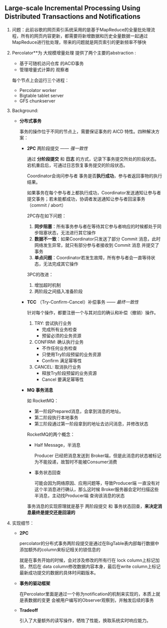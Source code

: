 ## Large-scale Incremental Processing Using Distributed Transactions and Notiﬁcations

1. 问题：此前谷歌的网页索引系统采用的是基于MapReduce的全量批处理流程，所有的网页内容更新，都需要将新增数据和历史全量数据一起通过MapReduce进行批处理，带来的问题就是网页索引的更新频率不够快

2. Percolator**为 大规模增量处理 提供了两个主要的abstraction : 

   - 基于可随机访问仓库 的ACID事务
   - 管理增量式计算的 观察者

   每个节点上会运行三个进程：

   - Percolator worker
   - Bigtable tablet server
   - GFS chunkserver

3. Background: 

   - **分布式事务**

     事务的操作位于不同的节点上，需要保证事务的 AICD 特性。四种解决方案：

     - **2PC** 两阶段提交 —— *强一致性*

       通过 **分阶段提交** 和 **日志** 的方式，记录下事务提交所处的阶段状态。宕机重启后，可通过日志恢复事务提交的阶段状态。

       Coordinator会询问参与者 事务是否**执行成功**，参与者返回事物的执行结果。

       如果事务在每个参与者上都执行成功，Coordinator发送通知让参与者提交事务；若未能都成功，协调者发送通知让参与者回滚事务（commit / abort）

       2PC存在如下问题：

       1. **同步阻塞**：所有事务参与者在等待其它参与者响应的时候都处于同步阻塞状态，无法进行其它操作
       2. **数据不一致**：如果Coordinator只发送了部分 Commit 消息，此时网络发生异常，就只有部分参与者接收到 Commit 消息 并提交了事务
       3. **单点问题**：Coordinator若发生故障，所有参与者会一直等待状态，无法完成其它操作

       3PC的改进：

       1. 增加超时机制
       2. 两阶段之间插入准备阶段

     - **TCC** （Try-Confirm-Cancel）补偿事务 —— *最终一致性*

       针对每个操作，都要注册一个与其对应的确认和补偿（撤销）操作。

       1. TRY: 尝试执行业务
          - 完成所有业务检查
          - 预留必须的业务资源
       2. CONFIRM: 确认执行业务
          - 不作任何业务检查
          - 只使用Try阶段预留的业务资源
          - Confirm 满足幂等性
       3. CANCEL: 取消执行业务
          - 释放Try阶段预留的业务资源
          - Cancel 要满足幂等性

     - **MQ 事务消息**

       如 RocketMQ：

       - 第一阶段Prepared消息，会拿到消息的地址。
       - 第二阶段执行本地事务
       - 第三阶段通过第一阶段拿到的地址去访问消息，并修改状态

       RocketMQ的两个概念：
       
       - Half Message，半消息
       
         Producer 已经把消息发送到 Broker端，但是此消息的状态被标记为不能投递，故暂时不能被Consumer消费
       
       - 事务状态回查
       
         可能会因为网络原因、应用问题等，导致Producer端 一直没有对这个半消息进行确认，那么这时候 Broker服务器会定时扫描这些半消息，主动找Producer端 查询该消息的状态
       
       事务消息的实现原理就是基于 两阶段提交 和 事务状态回查，**来决定消息最终是提交还是回滚的**

4. 实现细节：

   - **2PC**

     percolator的分布式事务两阶段提交是通过在BigTable表内部每行数据中添加额外的column来标记相关的锁信息的

     就是在事务开始的时候，会对涉及修改的所有行在 lock column上标记加锁，然后在 data column修改数据内容本身，最后在write column上标记最新成功提交的数据的具体时间戳版本。

   - **事务的驱动框架**

     在Percolator里面是通过一个称为notification的机制来实现的，本质上就是表数据的变更 会被用户编写的Observer观察到，并触发后续的事务

   - **Tradeoff**

     引入了大量额外的读写操作，牺牲了性能，换取系统实时响应能力。

